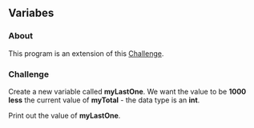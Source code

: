 ## Variabes

### About

This program is an extension of this [Challenge](https://github.com/FinalRestartOfCoding/udemy-java-challenge-ii.git).

### Challenge

Create a new variable called <b>myLastOne</b>. We want the value to be <b>1000 less</b> the current value of <b>myTotal</b> - the data type is an <b>int</b>.

Print out the value of <b>myLastOne</b>.
